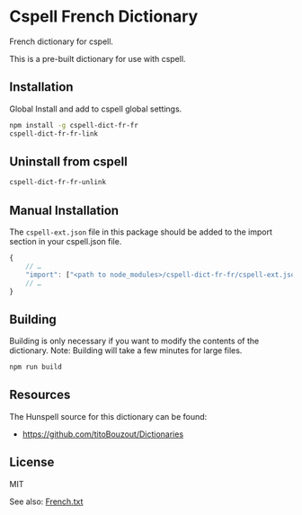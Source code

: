 # Cspell French Dictionary

French dictionary for cspell.

This is a pre-built dictionary for use with cspell.

## Installation

Global Install and add to cspell global settings.

```sh
npm install -g cspell-dict-fr-fr
cspell-dict-fr-fr-link
```

## Uninstall from cspell

```sh
cspell-dict-fr-fr-unlink
```

## Manual Installation

The `cspell-ext.json` file in this package should be added to the import section in your cspell.json file.
```javascript
{
    // …
    "import": ["<path to node_modules>/cspell-dict-fr-fr/cspell-ext.json"],
    // …
}
```

## Building

Building is only necessary if you want to modify the contents of the dictionary.  Note: Building will take a few minutes for large files.

```sh
npm run build
```

## Resources

The Hunspell source for this dictionary can be found:

* https://github.com/titoBouzout/Dictionaries

## License

MIT

See also: [French.txt](https://github.com/Jason3S/cspell-dicts/blob/master/fr_FR/French.txt)

